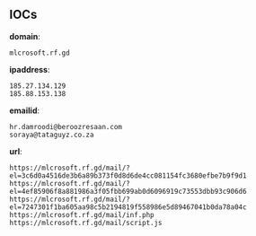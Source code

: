 
## IOCs

__domain__:

```text
mlcrosoft.rf.gd
```
__ipaddress__:

```text
185.27.134.129
185.88.153.138
```
__emailid__:

```text
hr.damroodi@beroozresaan.com
soraya@tataguyz.co.za
```
__url__:

```text
https://mlcrosoft.rf.gd/mail/?el=3c6d0a4516de3b6a89b373f0d8d6de4cc081154fc3680efbe7b9f9d1
https://mlcrosoft.rf.gd/mail/?el=4ef85906f8a881986a3f05fbb699ab0d6096919c73553dbb93c906d6
https://mlcrosoft.rf.gd/mail/?el=7247301f1ba605aa98c5b2194819f558986e5d89467041b0da78a04c
https://mlcrosoft.rf.gd/mail/inf.php
https://mlcrosoft.rf.gd/mail/script.js
```